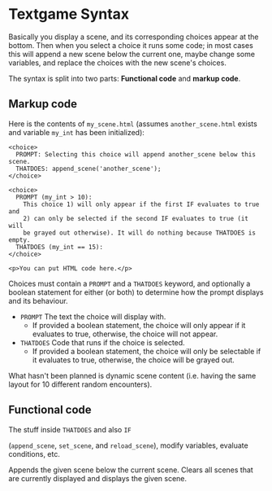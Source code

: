 # Textgame Syntax

Basically you display a scene, and its corresponding choices appear at the bottom. Then when you select a choice it runs some code; in most cases this will append a new scene below the current one, maybe change some variables, and replace the choices with the new scene's choices.

The syntax is split into two parts: **Functional code** and **markup code**.

## Markup code

Here is the contents of `my_scene.html` (assumes `another_scene.html` exists and variable `my_int` has been initialized):
```
<choice>
  PROMPT: Selecting this choice will append another_scene below this scene.
  THATDOES: append_scene('another_scene');
</choice>

<choice>
  PROMPT (my_int > 10):
    This choice 1) will only appear if the first IF evaluates to true and
    2) can only be selected if the second IF evaluates to true (it will
    be grayed out otherwise). It will do nothing because THATDOES is empty.
  THATDOES (my_int == 15):
</choice>

<p>You can put HTML code here.</p>
```

Choices must contain a `PROMPT` and a `THATDOES` keyword, and optionally a boolean statement for either (or both) to determine how the prompt displays and its behaviour.
- `PROMPT` The text the choice will display with.
  - If provided a boolean statement, the choice will only appear if it evaluates to true, otherwise, the choice will not appear.
- `THATDOES` Code that runs if the choice is selected.
  - If provided a boolean statement, the choice will only be selectable if it evaluates to true, otherwise, the choice will be grayed out.

What hasn't been planned is dynamic scene content (i.e. having the same layout for 10 different random encounters).

## Functional code

The stuff inside `THATDOES` and also `IF`

(`append_scene`, `set_scene`, and `reload_scene`), modify variables, evaluate conditions, etc.

Appends the given scene below the current scene.
Clears all scenes that are currently displayed and displays the given scene.
